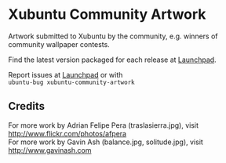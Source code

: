 # Xubuntu Community Artwork
Artwork submitted to Xubuntu by the community, e.g. winners of community wallpaper contests.

Find the latest version packaged for each release at [Launchpad](https://launchpad.net/ubuntu/+source/xubuntu-community-artwork).

Report issues at [Launchpad](https://bugs.launchpad.net/ubuntu/+source/xubuntu-community-artwork) or with \
`ubuntu-bug xubuntu-community-artwork`

## Credits
For more work by Adrian Felipe Pera (traslasierra.jpg), visit http://www.flickr.com/photos/afpera \
For more work by Gavin Ash (balance.jpg, solitude.jpg), visit http://www.gavinash.com
